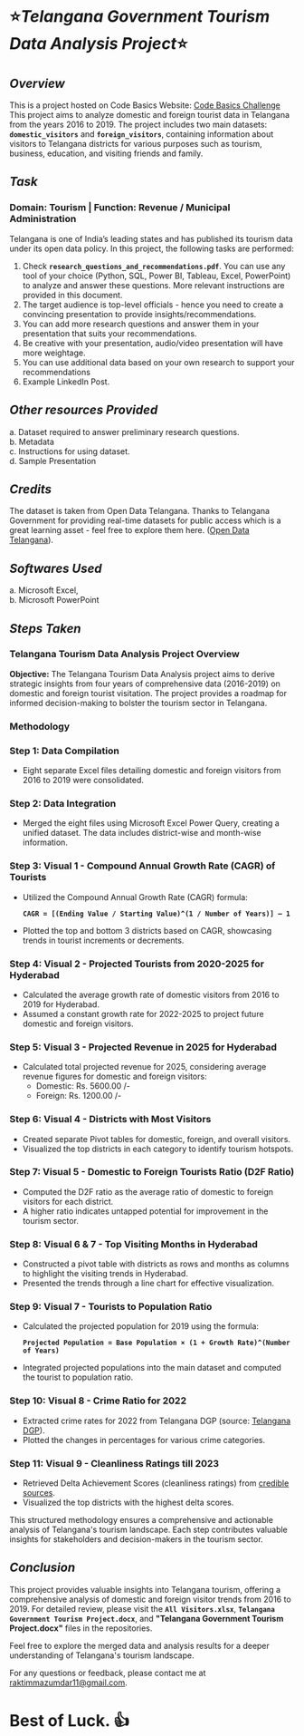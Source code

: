 # ⭐***Telangana Government Tourism Data Analysis Project***⭐

## ***Overview***

This is a project hosted on Code Basics Website: [Code Basics Challenge](https://codebasics.io/challenge/codebasics-resume-project-challenge/10)  
This project aims to analyze domestic and foreign tourist data in Telangana from the years 2016 to 2019. The project includes two main datasets: **`domestic_visitors`** and **`foreign_visitors`**, containing information about visitors to Telangana districts for various purposes such as tourism, business, education, and visiting friends and family.
 
## ***Task***

### **Domain:** Tourism | **Function:** Revenue / Municipal Administration

Telangana is one of India’s leading states and has published its tourism data under its open data policy. In this project, the following tasks are performed:

1. Check **`research_questions_and_recommendations.pdf`**. You can use any tool of your choice (Python, SQL, Power BI, Tableau, Excel, PowerPoint) to analyze and answer these questions. More relevant instructions are provided in this document.
2. The target audience is top-level officials - hence you need to create a convincing presentation to provide insights/recommendations.
3. You can add more research questions and answer them in your presentation that suits your recommendations.
4. Be creative with your presentation, audio/video presentation will have more weightage.
5. You can use additional data based on your own research to support your recommendations
6. Example LinkedIn Post.

## ***Other resources Provided***

a. Dataset required to answer preliminary research questions.  
b. Metadata  
c. Instructions for using dataset.  
d. Sample Presentation

## ***Credits*** 

The dataset is taken from Open Data Telangana. Thanks to Telangana Government for providing real-time datasets for public access which is a great learning asset - feel free to explore them here. ([Open Data Telangana](https://data.telangana.gov.in/)).

## ***Softwares Used***

a. Microsoft Excel,  
b. Microsoft PowerPoint

## ***Steps Taken***

### Telangana Tourism Data Analysis Project Overview

**Objective:**
The Telangana Tourism Data Analysis project aims to derive strategic insights from four years of comprehensive data (2016-2019) on domestic and foreign tourist visitation. The project provides a roadmap for informed decision-making to bolster the tourism sector in Telangana.

### Methodology

### Step 1: Data Compilation
- Eight separate Excel files detailing domestic and foreign visitors from 2016 to 2019 were consolidated.
  
### Step 2: Data Integration
- Merged the eight files using Microsoft Excel Power Query, creating a unified dataset. The data includes district-wise and month-wise information.

### Step 3: Visual 1 - Compound Annual Growth Rate (CAGR) of Tourists
- Utilized the Compound Annual Growth Rate (CAGR) formula:
  
  **`CAGR = [(Ending Value / Starting Value)^(1 / Number of Years)] – 1`**
- Plotted the top and bottom 3 districts based on CAGR, showcasing trends in tourist increments or decrements.

### Step 4: Visual 2 - Projected Tourists from 2020-2025 for Hyderabad
- Calculated the average growth rate of domestic visitors from 2016 to 2019 for Hyderabad.
- Assumed a constant growth rate for 2022-2025 to project future domestic and foreign visitors.

### Step 5: Visual 3 - Projected Revenue in 2025 for Hyderabad
- Calculated total projected revenue for 2025, considering average revenue figures for domestic and foreign visitors:
  - Domestic: Rs. 5600.00 /-
  - Foreign: Rs. 1200.00 /-

### Step 6: Visual 4 - Districts with Most Visitors
- Created separate Pivot tables for domestic, foreign, and overall visitors.
- Visualized the top districts in each category to identify tourism hotspots.

### Step 7: Visual 5 - Domestic to Foreign Tourists Ratio (D2F Ratio)
- Computed the D2F ratio as the average ratio of domestic to foreign visitors for each district.
- A higher ratio indicates untapped potential for improvement in the tourism sector.

### Step 8: Visual 6 & 7 - Top Visiting Months in Hyderabad
- Constructed a pivot table with districts as rows and months as columns to highlight the visiting trends in Hyderabad.
- Presented the trends through a line chart for effective visualization.

### Step 9: Visual 7 - Tourists to Population Ratio
- Calculated the projected population for 2019 using the formula:

  **`Projected Population = Base Population × (1 + Growth Rate)^(Number of Years)`**
- Integrated projected populations into the main dataset and computed the tourist to population ratio.

### Step 10: Visual 8 - Crime Ratio for 2022
- Extracted crime rates for 2022 from Telangana DGP (source: [Telangana DGP](https://www.aninews.in/news/national/general-news/crime-rate-increased-by-444-pc-in-state-compared-to-last-year-telangana-dgp20221229232153/)).
- Plotted the changes in percentages for various crime categories.

### Step 11: Visual 9 - Cleanliness Ratings till 2023
- Retrieved Delta Achievement Scores (cleanliness ratings) from [credible sources](https://sbm.gov.in/SSG2023/ODFPLusRankingDeltaScore.aspx).
- Visualized the top districts with the highest delta scores.

This structured methodology ensures a comprehensive and actionable analysis of Telangana's tourism landscape. Each step contributes valuable insights for stakeholders and decision-makers in the tourism sector.

## ***Conclusion***

This project provides valuable insights into Telangana tourism, offering a comprehensive analysis of domestic and foreign visitor trends from 2016 to 2019. For detailed review, please visit the **`All Visitors.xlsx`**, **`Telangana Government Tourism Project.docx`**, and **"Telangana Government Tourism Project.docx"** files in the repositories.

Feel free to explore the merged data and analysis results for a deeper understanding of Telangana's tourism landscape.

For any questions or feedback, please contact me at raktimmazumdar11@gmail.com. 

# **Best of Luck.** 👍
